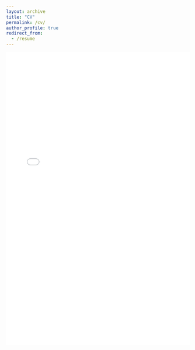 ```yaml
---
layout: archive
title: "CV"
permalink: /cv/
author_profile: true
redirect_from:
  - /resume
---
```


<embed src="/files/CV_2025_09_03.pdf" type="application/pdf" width="100%" height="800px" />
